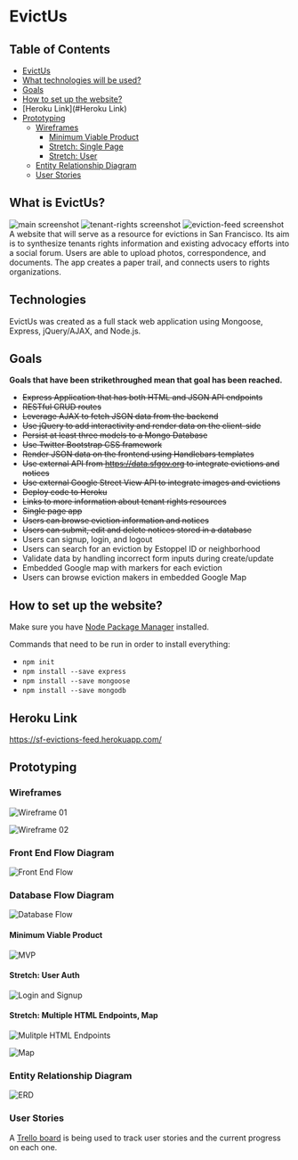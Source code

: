 # EvictUs

## Table of Contents

  * [EvictUs](https://github.com/isangieri/project-01#what-is-evictus)
  * [What technologies will be used?](https://github.com/isangieri/project-01#technologies)
  * [Goals](#goals)
  * [How to set up the website?](#how-to-set-up-the-website?)
  * [Heroku Link](#Heroku Link)
  * [Prototyping](#prototyping)
    * [Wireframes](#wireframes)
      * [Minimum Viable Product](#minimum-viable-product)
      * [Stretch: Single Page](#stretch-single-page)
      * [Stretch: User](#stretch-user)
    * [Entity Relationship Diagram](#entity-relationship-diagram)
    * [User Stories](#user-stories)

## What is EvictUs?

![main screenshot](https://github.com/isangieri/project-01/blob/master/public/images/main-content-shot.png)
![tenant-rights screenshot](https://github.com/isangieri/project-01/blob/master/public/images/tenant-rights-content.png)
![eviction-feed screenshot](https://github.com/isangieri/project-01/blob/master/public/images/eviction-feed-content.png)
A website that will serve as a resource for evictions in San Francisco.  Its aim is to synthesize tenants rights information and existing advocacy efforts into a social forum. Users are able to upload photos, correspondence, and documents. The app creates a paper trail, and connects users to rights organizations.

## Technologies

EvictUs was created as a full stack web application using Mongoose, Express, jQuery/AJAX, and Node.js.

## Goals

**Goals that have been strikethroughed mean that goal has been reached.**
* ~~Express Application that has both HTML and JSON API endpoints~~
* ~~RESTful CRUD routes~~
* ~~Leverage AJAX to fetch JSON data from the backend~~
* ~~Use jQuery to add interactivity and render data on the client-side~~
* ~~Persist at least three models to a Mongo Database~~
* ~~Use Twitter Bootstrap CSS framework~~
* ~~Render JSON data on the frontend using Handlebars templates~~
* ~~Use external API from https://data.sfgov.org to integrate evictions and notices~~
* ~~Use external Google Street View API to integrate images and evictions~~
* ~~Deploy code to Heroku~~
* ~~Links to more information about tenant rights resources~~
* ~~Single page app~~
* ~~Users can browse eviction information and notices~~
* ~~Users can submit, edit and delete notices stored in a database~~
* Users can signup, login, and logout
* Users can search for an eviction by Estoppel ID or neighborhood
* Validate data by handling incorrect form inputs during create/update
* Embedded Google map with markers for each eviction
* Users can browse eviction makers in embedded Google Map


## How to set up the website?

Make sure you have [Node Package Manager](https://www.npmjs.com/) installed.

Commands that need to be run in order to install everything:
* `npm init`
* `npm install --save express`
* `npm install --save mongoose`
* `npm install --save mongodb`

## Heroku Link

https://sf-evictions-feed.herokuapp.com/

## Prototyping

### Wireframes

![Wireframe 01](https://raw.githubusercontent.com/isangieri/project-01/master/public/images/IMG_20151210_165526.jpg)

![Wireframe 02](https://github.com/isangieri/project-01/blob/master/public/images/IMG_20151215_220235.jpg)

### Front End Flow Diagram

![Front End Flow](https://github.com/isangieri/project-01/blob/master/public/images/IMG_20151210_173251.jpg)

### Database Flow Diagram

![Database Flow](https://github.com/isangieri/project-01/blob/master/public/images/IMG_20151212_185737.jpg)

#### Minimum Viable Product

![MVP](https://raw.githubusercontent.com/isangieri/project-01/master/public/images/MVP.png)

#### Stretch: User Auth

![Login and Signup](https://image.png)

#### Stretch: Multiple HTML Endpoints, Map

![Mulitple HTML Endpoints](https://image.png)

![Map](https://image.png)

### Entity Relationship Diagram

![ERD](https://github.com/isangieri/project-01/blob/master/public/images/ERD.png)

### User Stories

A [Trello board](https://trello.com/) is being used to track user stories and the current progress on each one.